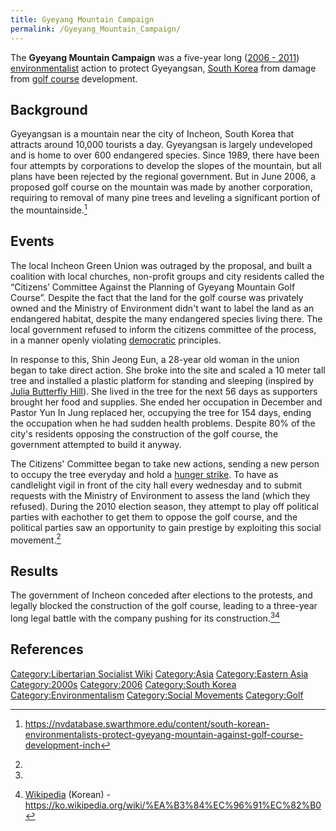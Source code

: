 ```yaml
---
title: Gyeyang Mountain Campaign
permalink: /Gyeyang_Mountain_Campaign/
---
```


The **Gyeyang Mountain Campaign** was a five-year long ([2006 -
2011](Timeline_of_Libertarian_Socialism_in_Eastern_Asia.md "wikilink"))
[environmentalist](Environmentalism.md "wikilink") action to protect
Gyeyangsan, [South Korea](South_Korea.md "wikilink") from damage from [golf
course](Golf.md "wikilink") development.

## Background

Gyeyangsan is a mountain near the city of Incheon, South Korea that
attracts around 10,000 tourists a day. Gyeyangsan is largely undeveloped
and is home to over 600 endangered species. Since 1989, there have been
four attempts by corporations to develop the slopes of the mountain, but
all plans have been rejected by the regional government. But in June
2006, a proposed golf course on the mountain was made by another
corporation, requiring to removal of many pine trees and leveling a
significant portion of the mountainside.[^1]

## Events

The local Incheon Green Union was outraged by the proposal, and built a
coalition with local churches, non-profit groups and city residents
called the “Citizens’ Committee Against the Planning of Gyeyang Mountain
Golf Course”. Despite the fact that the land for the golf course was
privately owned and the Ministry of Environment didn't want to label the
land as an endangered habitat, despite the many endangered species
living there. The local government refused to inform the citizens
committee of the process, in a manner openly violating
[democratic](Democracy.md "wikilink") principles.

In response to this, Shin Jeong Eun, a 28-year old woman in the union
began to take direct action. She broke into the site and scaled a 10
meter tall tree and installed a plastic platform for standing and
sleeping (inspired by [Julia Butterfly
Hill](Julia_Butterfly_Hill.md "wikilink")). She lived in the tree for the
next 56 days as supporters brought her food and supplies. She ended her
occupation in December and Pastor Yun In Jung replaced her, occupying
the tree for 154 days, ending the occupation when he had sudden health
problems. Despite 80% of the city's residents opposing the construction
of the golf course, the government attempted to build it anyway.

The Citizens' Committee began to take new actions, sending a new person
to occupy the tree everyday and hold a [hunger
strike](Hunger_Strike.md "wikilink"). To have as candlelight vigil in front
of the city hall every wednesday and to submit requests with the
Ministry of Environment to assess the land (which they refused). During
the 2010 election season, they attempt to play off political parties
with eachother to get them to oppose the golf course, and the political
parties saw an opportunity to gain prestige by exploiting this social
movement.[^2]

## Results

The government of Incheon conceded after elections to the protests, and
legally blocked the construction of the golf course, leading to a
three-year long legal battle with the company pushing for its
construction.[^3][^4]

## References

<references />

[Category:Libertarian Socialist
Wiki](Category:Libertarian_Socialist_Wiki.md "wikilink")
[Category:Asia](Category:Asia.md "wikilink") [Category:Eastern
Asia](Category:Eastern_Asia.md "wikilink")
[Category:2000s](Category:2000s.md "wikilink")
[Category:2006](Category:2006.md "wikilink") [Category:South
Korea](Category:South_Korea.md "wikilink")
[Category:Environmentalism](Category:Environmentalism.md "wikilink")
[Category:Social Movements](Category:Social_Movements.md "wikilink")
[Category:Golf](Category:Golf.md "wikilink")

[^1]: <https://nvdatabase.swarthmore.edu/content/south-korean-environmentalists-protect-gyeyang-mountain-against-golf-course-development-inch>

[^2]:

[^3]:

[^4]: [Wikipedia](Wikipedia.md "wikilink") (Korean) -
    <https://ko.wikipedia.org/wiki/%EA%B3%84%EC%96%91%EC%82%B0>